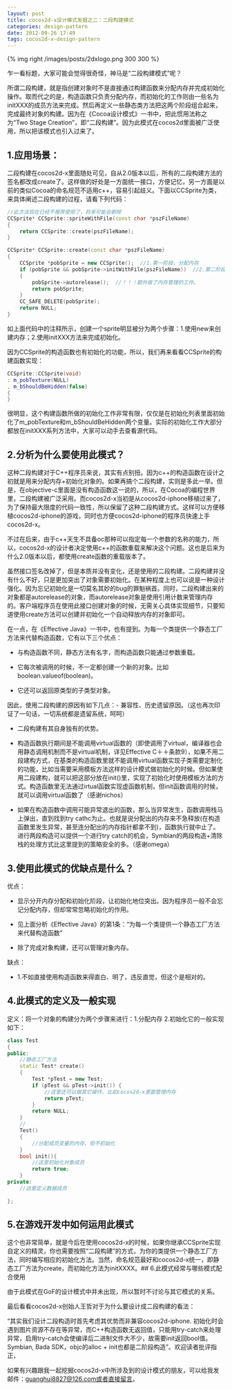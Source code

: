 ```yaml
---
layout: post
title: cocos2d-x设计模式发掘之二：二段构建模式
categories: design-pattern
date: 2012-09-26 17:49
tags: cocos2d-x-design-pattern
---
```


{% img right /images/posts/2dxlogo.png 300 300 %}

乍一看标题，大家可能会觉得很奇怪，神马是“二段构建模式”呢？

所谓二段构建，就是指创建对象时不是直接通过构建函数来分配内存并完成初始化操作。取而代之的是，构造函数只负责分配内存，而初始化的工作则由一些名为initXXX的成员方法来完成。然后再定义一些静态类方法把这两个阶段组合起来，完成最终对象的构建。因为在《Cocoa设计模式》一书中，把此惯用法称之为“Two Stage Creation”，即“二段构建”。因为此模式在cocos2d里面被广泛使用，所以把该模式也引入过来了。
<!--more-->
## 1.应用场景：

二段构建在cocos2d-x里面随处可见，自从2.0版本以后，所有的二段构建方法的签名都改成create了。这样做的好处是一方面统一接口，方便记忆，另一方面是以前的类似Cocoa的命名规范不适用c++，容易引起歧义。下面以CCSprite为类，来具体阐述二段构建的过程，请看下列代码：

``` c++ 
//此方法现在已经不推荐使用了，将来可能会删除
CCSprite* CCSprite::spriteWithFile(const char *pszFileName)
{
    return CCSprite::create(pszFileName);
}

CCSprite* CCSprite::create(const char *pszFileName)
{
    CCSprite *pobSprite = new CCSprite();  //1.第一阶段，分配内存
    if (pobSprite && pobSprite->initWithFile(pszFileName))  //2.第二阶段，初始化
    {
        pobSprite->autorelease();  //！！！额外做了内存管理的工作。
        return pobSprite;
    }
    CC_SAFE_DELETE(pobSprite);
    return NULL;
}
```


如上面代码中的注释所示，创建一个sprite明显被分为两个步骤：1.使用new来创建内存；2.使用initXXX方法来完成初始化。

因为CCSprite的构造函数也有初始化的功能，所以，我们再来看看CCSprite的构建函数实现：

``` c++ 
CCSprite::CCSprite(void)
: m_pobTexture(NULL)
, m_bShouldBeHidden(false)
{
}
```


很明显，这个构建函数所做的初始化工作非常有限，仅仅是在初始化列表里面初始化了m_pobTexture和m_bShouldBeHidden两个变量。实际的初始化工作大部分都放在initXXX系列方法中，大家可以动手去查看源代码。

## 2.分析为什么要使用此模式？
这种二段构建对于C++程序员来说，其实有点别扭。因为c++的构造函数在设计之初就是用来分配内存+初始化对象的。如果再搞个二段构建，实则是多此一举。但是，在objective-c里面是没有构造函数这一说的，所以，在Cocoa的编程世界里，二段构建被广泛采用。而cocos2d-x当初是从cocos2d-iphone移植过来了，为了保持最大限度的代码一致性，所以保留了这种二段构建方式。这样可以方便移植cocos2d-iphone的游戏，同时也方便cocos2d-iphone的程序员快速上手cocos2d-x。

不过在后来，由于c++天生不具备oc那种可以指定每一个参数的名称的能力，所以，cocos2d-x的设计者决定使用c++的函数重载来解决这个问题。这也是后来为什么2.0版本以后，都使用create函数的重载版本了。

虽然接口签名改掉了，但是本质并没有变化，还是使用的二段构建。二段构建并没有什么不好，只是更加突出了对象需要初始化。在某种程度上也可以说是一种设计强化。因为忘记初始化是一切莫名其妙的bug的罪魁祸首。同时，二段构建出来的对象都是autorelease的对象，而autorelease对象是使用引用计数来管理内存的。客户端程序员在使用此接口创建对象的时候，无需关心具体实现细节，只要知道使用create方法可以创建并初始化一个自动释放内存的对象即可。    

在一点，在《Effective Java》一书中，也有提到。为每一个类提供一个静态工厂方法来代替构造函数，它有以下三个优点：

- 与构造函数不同，静态方法有名字，而构造函数只能通过参数重载。

- 它每次被调用的时候，不一定都创建一个新的对象。比如boolean.valueof(boolean)。

- 它还可以返回原类型的子类型对象。

因此，使用二段构建的原因有如下几点：- 兼容性、历史遗留原因。（这也再次印证了一句话，一切系统都是遗留系统，呵呵）

- 二段构建有其自身独有的优势。

- 构造函数执行期间是不能调用virtual函数的（即使调用了virtual，编译器也会用静态调用机制而不是virtual机制，详见Effective C＋＋条款9），如果不用二段建构方式，在基类的构造函数里就不能调用virtual函数实现子类需要定制化的功能，比如当需要采用模板方法这样的设计模式做初始化的时候。但如果使用二段建构，就可以把这部分放在init()里，实现了初始化时使用模板方法的方式。构造函数里无法通过irtual函数实现虚函数机制，但init函数调用的时候，就可以调用virtual函数了（感谢nichos）

- 如果在构造函数中调用可能异常退出的函数，那么当异常发生，函数调用栈马上弹出，直到找到try cathc为止。也就是说分配出的内存来不急释放(在构造函数里发生异常，甚至连分配出的内存指针都拿不到)，函数执行就中止了。进行两段构造可以提供一个进行try catch的机会，Symbian的两段构造+清除栈的处理方式比这里提到的策略安全的多。（感谢omega）

## 3.使用此模式的优缺点是什么？

优点：

- 显示分开内存分配和初始化阶段，让初始化地位突出。因为程序员一般不会忘记分配内存，但却常常忽略初始化的作用。

- 见上面分析《Effective Java》的第1条：“为每一个类提供一个静态工厂方法来代替构造函数”

- 除了完成对象构建，还可以管理对象内存。

缺点：

- 1.不如直接使用构造函数来得直白、明了，违反直觉，但这个是相对的。

## 4.此模式的定义及一般实现
定义：将一个对象的构建分为两个步骤来进行：1.分配内存 2.初始化它的一般实现如下：

``` c++ 
class Test
{
public:
    //静态工厂方法
    static Test* create()
    {
        Test *pTest = new Test;
        if (pTest && pTest->init()) {
            //这里还可以做其它操作，比如cocos2d-x里面管理内存
            return pTest;
        }
        return NULL;
    }
    //
    Test()
    {
        //分配成员变量的内存，但不初始化
    }
    bool init(){
        //这里初始化对象成员
        return true;
    }
private:
    //这里定义数据成员
     
};

```


## 5.在游戏开发中如何运用此模式

这个也非常简单，就是今后在使用cocos2d-x的时候，如果你继承CCSprite实现自定义的精灵，你也需要按照“二段构建”的方式，为你的类提供一个静态工厂方法，同时编写相应的初始化方法。当然，命名规范最好和cocos2d-x统一，即静态工厂方法为create，而初始化方法为initXXXX。## 6.此模式经常与哪些模式配合使用

由于此模式在GoF的设计模式中并未出现，所以暂时不讨论与其它模式的关系。

最后看看cocos2d-x创始人王哲对于为什么要设计成二段构建的看法：

“其实我们设计二段构造时首先考虑其优势而非兼容cocos2d-iphone. 初始化时会遇到图片资源不存在等异常，而C++构造函数无返回值，只能用try-catch来处理异常，启用try-catch会使编译后二进制文件大不少，故需要init返回bool值。Symbian, Bada SDK，objc的alloc + init也都是二阶段构造”。欢迎读者批评指正，

如果有兴趣跟我一起挖掘cocos2d-x中所涉及到的设计模式的朋友，可以给我发邮件：guanghui8827@126.com或者直接留言。



